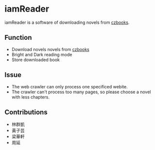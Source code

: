 # iamReader

iamReader is a software of downloading novels from [czbooks](https://czbooks.net/c/xuanhuan).  

## Function

- Download novels novels from [czbooks](https://czbooks.net/c/xuanhuan)
- Bright and Dark reading mode
- Store downloaded book

## Issue
- The web crawler can only process one specificed webite.  
- The crawler can't process too many pages, so please choose a novel with less chapters.  

## Contributions

- 林群凱
- 黃子芸
- 梁華軒
- 周延